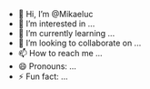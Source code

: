 - 👋 Hi, I’m @Mikaeluc
- 👀 I’m interested in ...
- 🌱 I’m currently learning ...
- 💞️ I’m looking to collaborate on ...
- 📫 How to reach me ...
- 😄 Pronouns: ...
- ⚡ Fun fact: ...

<!---
Mikaeluc/Mikaeluc is a ✨ special ✨ repository because its `README.md` (this file) appears on your GitHub profile.
You can click the Preview link to take a look at your changes.
--->
